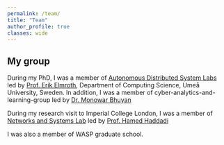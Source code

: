 ```yaml
---
permalink: /team/
title: "Team"
author_profile: true
classes: wide
---
```


## My group
 
During my PhD, I was a member of [Autonomous Distributed System Labs](https://github.com/sourasb05/sourasb05.github.io/edit/master/_pages/team.md) led by [Prof. Erik Elmroth](https://www.umu.se/personal/erik-elmroth/), Department of Computing Science, Umeå University, Sweden.
In addition, I was a member of cyber-analytics-and-learning-group led by [Dr. Monowar Bhuyan](https://people.cs.umu.se/monowar/index.html)

During my research visit to Imperial College London, I was a member of [Networks and Systems Lab](https://netsys.doc.ic.ac.uk/) led by [Prof. Hamed Haddadi](https://profiles.imperial.ac.uk/h.haddadi)

I was also a member of WASP graduate school.
